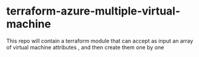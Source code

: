 # terraform-azure-multiple-virtual-machine
This repo will contain a terraform module that can accept as input an array of virtual machine attributes , and then create them one by one
